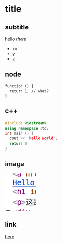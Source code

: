 # title

## subtitle

hello *there*
  * xx
  * y
  * z

## node
```node
function () {
  return 1; // what?
}
```

## c++
```c++
#include <iostream>
using namespace std;
int main () {
  cout << 'hello world';
  return 0
}
```

## image
![here](scr.png)

## link
[here](scr.png)

